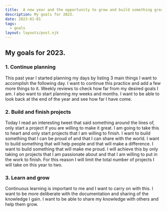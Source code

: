 ```yaml
---
title:  A new year and the opportunity to grow and build something great.
description: My goals for 2023.
date: 2023-01-01
tags:
  - goals
layout: layouts/post.njk
---
```

## My goals for 2023.
### 1. Continue planning
This past year I started planning my days by listing 3 main things I want to accomplish the following day. I want to continue this practice and add a few more things to it. Weekly reviews to check how far from my desired goals I am. I also want to start planning my weeks and months. I want to be able to look back at the end of the year and see how far I have come.

### 2. Build and finish projects
Today I read an interesting tweet that said something around the lines of, only start a project if you are willing to make it great. I am going to take this to heart and only start projects that I am willing to finish. I want to build something that I can be proud of and that I can share with the world. I want to build something that will help people and that will make a difference. I want to build something that will make me proud. I will achieve this by only taking on projects that I am passionate about and that I am willing to put in the work to finish. For this reason I will limit the total number of projects I will take on this year to two.


### 3. Learn and grow
Continuous learning is important to me and I want to carry on with this. I want to be more deliberate with the documentation and sharing of the knowledge I gain. I want to be able to share my knowledge with others and help them grow.
